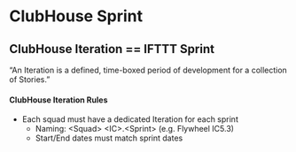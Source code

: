 # ClubHouse Sprint

## ClubHouse Iteration == IFTTT Sprint

“An Iteration is a defined, time-boxed period of development for a collection of Stories.”

#### ClubHouse Iteration Rules

* Each squad must have a dedicated Iteration for each sprint
  * Naming: &lt;Squad&gt; &lt;IC&gt;.&lt;Sprint&gt; \(e.g. Flywheel IC5.3\)
  * Start/End dates must match sprint dates

